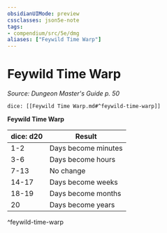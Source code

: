 ```yaml
---
obsidianUIMode: preview
cssclasses: json5e-note
tags:
- compendium/src/5e/dmg
aliases: ["Feywild Time Warp"]
---
```

# Feywild Time Warp
*Source: Dungeon Master's Guide p. 50* 

`dice: [[Feywild Time Warp.md#^feywild-time-warp]]`

**Feywild Time Warp**

| dice: d20 | Result |
|-----------|--------|
| 1-2 | Days become minutes |
| 3-6 | Days become hours |
| 7-13 | No change |
| 14-17 | Days become weeks |
| 18-19 | Days become months |
| 20 | Days become years |
^feywild-time-warp